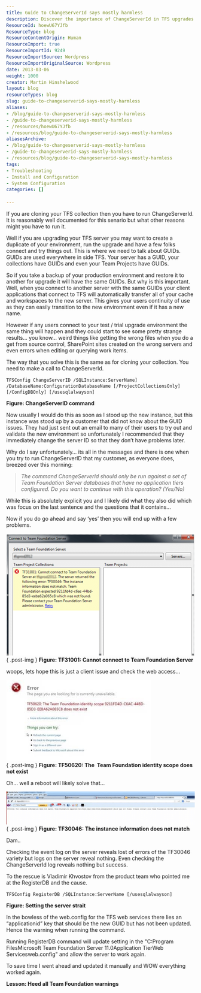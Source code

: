 ```yaml
---
title: Guide to ChangeServerId says mostly harmless
description: Discover the importance of ChangeServerId in TFS upgrades. Learn how to avoid GUID issues and ensure a smooth transition to your new environment.
ResourceId: hoewU67YJfb
ResourceType: blog
ResourceContentOrigin: Human
ResourceImport: true
ResourceImportId: 9249
ResourceImportSource: Wordpress
ResourceImportOriginalSource: Wordpress
date: 2013-03-06
weight: 1000
creator: Martin Hinshelwood
layout: blog
resourceTypes: blog
slug: guide-to-changeserverid-says-mostly-harmless
aliases:
- /blog/guide-to-changeserverid-says-mostly-harmless
- /guide-to-changeserverid-says-mostly-harmless
- /resources/hoewU67YJfb
- /resources/blog/guide-to-changeserverid-says-mostly-harmless
aliasesArchive:
- /blog/guide-to-changeserverid-says-mostly-harmless
- /guide-to-changeserverid-says-mostly-harmless
- /resources/blog/guide-to-changeserverid-says-mostly-harmless
tags:
- Troubleshooting
- Install and Configuration
- System Configuration
categories: []

---
```

If you are cloning your TFS collection then you have to run ChangeServerId. It is reasonably well documented for this senario but what other reasons might you have to run it.

Well if you are upgrading your TFS server you may want to create a duplicate of your environment, run the upgrade and have a few folks connect and try things out. This is where we need to talk about GUIDs. GUIDs are used everywhere in side TFS. Your server has a GUID, your collections have GUIDs and even your Team Projects have GUIDs.

So if you take a backup of your production environment and restore it to another for upgrade it will have the same GUIDs. But why is this important. Well, when you connect to another server with the same GUIDs your client applications that connect to TFS will automatically transfer all of your cache and workspaces to the new server. This gives your users continuity of use as they can easily transition to the new environment even if it has a new name.

However if any users connect to your test / trial upgrade environment the same thing will happen and they could start to see some pretty strange results… you know… weird things like getting the wrong files when you do a get from source control, SharePoint sites created on the wrong servers and even errors when editing or querying work items.

The way that you solve this is the same as for cloning your collection. You need to make a call to ChangeServerId.

```
TFSConfig ChangeServerID /SQLInstance:ServerName] /DatabaseName:ConfigurationDatabaseName [/ProjectCollectionsOnly] [/ConfigDBOnly] [/usesqlalwayson]

```

**Figure: ChangeServerID command**

Now usually I would do this as soon as I stood up the new instance, but this instance was stood up by a customer that did not know about the GUID issues. They had just sent out an email to many of their users to try out and validate the new environment so unfortunately I recommended that they immediately change the server ID so that they don’t have problems later.

Why do I say unfortunately… its all in the messages and there is one when you try to run ChangeServerID that my customer, as everyone does, breezed over this morning:

> _The command ChangeServerId should only be run against a set of Team Foundation Server databases that have no application tiers configured. Do you want to continue with this operation? (Yes/No)_

While this is absolutely explicit you and I likely did what they also did which was focus on the last sentence and the questions that it contains…

Now if you do go ahead and say ‘yes’ then you will end up with a few problems.

![image](images/image-1-1.png "image")  
{ .post-img }
**Figure: TF31001: Cannot connect to Team Foundation Server**

woops, lets hope this is just a client issue and check the web access…

![TF50620](images/TF50620-3-3.jpg "TF50620")  
{ .post-img }
**Figure: TF50620: The  Team Foundation identity scope does not exist**

Oh… well a reboot will likely solve that…

![image](images/image1-2-2.png "image")  
{ .post-img }
**Figure: TF30046: The instance information does not match**

Dam..

Checking the event log on the server reveals lost of errors of the TF30046 variety but logs on the server reveal nothing. Even checking the ChangeServerId log reveals nothing but success.

To the rescue is Vladimir Khvostov from the product team who pointed me at the RegisterDB and the cause.

```
TFSConfig RegisterDB /SQLInstance:ServerName [/usesqlalwayson]

```

**Figure: Setting the server strait**

In the bowless of the web.config for the TFS web services there lies an “applicationid” key that should be the new GUID but has not been updated. Hence the warning when running the command.

Running RegisterDB command will update setting in the "C:Program FilesMicrosoft Team Foundation Server 11.0Application TierWeb Servicesweb.config" and allow the server to work again.

To save time I went ahead and updated it manually and WOW everything worked again.

**Lesson: Heed all Team Foundation warnings**
